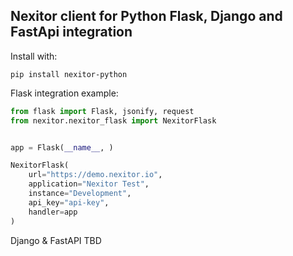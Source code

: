 ## Nexitor client for Python Flask, Django and FastApi integration

Install with:

```
pip install nexitor-python
```

Flask integration example:

```python
from flask import Flask, jsonify, request
from nexitor.nexitor_flask import NexitorFlask


app = Flask(__name__, )

NexitorFlask(
    url="https://demo.nexitor.io",
    application="Nexitor Test",
    instance="Development",
    api_key="api-key",
    handler=app
)
```

Django & FastAPI TBD
